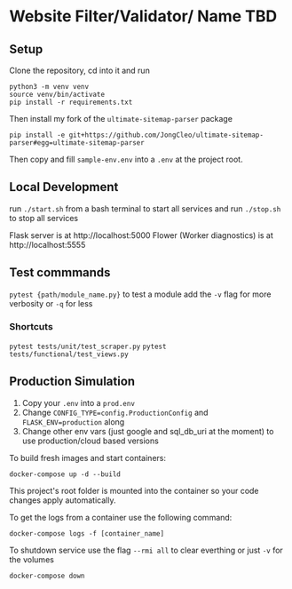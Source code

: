 # Website Filter/Validator/ Name TBD

## Setup

Clone the repository, cd into it and run

```
python3 -m venv venv
source venv/bin/activate
pip install -r requirements.txt
```

Then install my fork of the `ultimate-sitemap-parser` package

```
pip install -e git+https://github.com/JongCleo/ultimate-sitemap-parser#egg=ultimate-sitemap-parser
```

Then copy and fill `sample-env.env` into a `.env` at the project root.

## Local Development

run `./start.sh` from a bash terminal to start all services
and run `./stop.sh` to stop all services

Flask server is at http://localhost:5000
Flower (Worker diagnostics) is at http://localhost:5555

## Test commmands

`pytest {path/module_name.py}` to test a module
add the `-v` flag for more verbosity or `-q` for less

### Shortcuts

`pytest tests/unit/test_scraper.py`
`pytest tests/functional/test_views.py`

## Production Simulation

1. Copy your `.env` into a `prod.env`
2. Change `CONFIG_TYPE=config.ProductionConfig` and `FLASK_ENV=production` along
3. Change other env vars (just google and sql_db_uri at the moment) to use production/cloud based versions

To build fresh images and start containers:

```
docker-compose up -d --build
```

This project's root folder is mounted into the container so your code changes apply automatically.

To get the logs from a container use the following command:

```
docker-compose logs -f [container_name]
```

To shutdown service use the flag `--rmi all` to clear everthing or just `-v` for the volumes

```
docker-compose down
```
